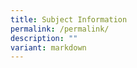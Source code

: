 ```yaml
---
title: Subject Information
permalink: /permalink/
description: ""
variant: markdown
---
```

<div align="justify" hidden="">

<h3>Subject Information</h3>
<h4><strong>Sharing on subjects offered at JPJC</strong></h4>

<p><strong>General Paper</strong></p>
<figure><iframe width="560" height="315" src="https://www.youtube.com/embed/-zKQ1m1-kyc" title="#WhyJP Open House 2023 - General Paper" frameborder="0" allow="accelerometer; autoplay; clipboard-write; encrypted-media; gyroscope; picture-in-picture; web-share" allowfullscreen=""></iframe></figure>

<p><strong>Mother Tongue Languages</strong></p>
<figure><iframe width="560" height="315" src="https://www.youtube.com/embed/xSgEcsEWDCI" title="#WhyJP Open House 2023 - Mother Tongue Languages" frameborder="0" allow="accelerometer; autoplay; clipboard-write; encrypted-media; gyroscope; picture-in-picture; web-share" allowfullscreen=""></iframe></figure>


<p><strong>Project Work</strong></p>
<figure><iframe width="560" height="315" src="https://www.youtube.com/embed/ixVeRrOJP1E" title="#WhyJP Open House 2023 - Project Work" frameborder="0" allow="accelerometer; autoplay; clipboard-write; encrypted-media; gyroscope; picture-in-picture; web-share" allowfullscreen=""></iframe></figure>

<p><strong>Economics</strong></p>
<figure><iframe width="560" height="315" src="https://www.youtube.com/embed/k7tPf1Ik9Zo" title="#WhyJP Open House 2023 - Economics" frameborder="0" allow="accelerometer; autoplay; clipboard-write; encrypted-media; gyroscope; picture-in-picture; web-share" allowfullscreen=""></iframe></figure>

<p><strong>Mathematics</strong></p>
<figure><iframe width="560" height="315" src="https://www.youtube.com/embed/cfKTn5oCNdc" title="#WhyJP Open House 2023 - Mathematics" frameborder="0" allow="accelerometer; autoplay; clipboard-write; encrypted-media; gyroscope; picture-in-picture; web-share" allowfullscreen=""></iframe></figure>

<p><strong>Humanities</strong></p>
<figure><iframe width="560" height="315" src="https://www.youtube.com/embed/6RvHNnZ6WGs" title="#WhyJP Open House 2023 - Humanities" frameborder="0" allow="accelerometer; autoplay; clipboard-write; encrypted-media; gyroscope; picture-in-picture; web-share" allowfullscreen=""></iframe></figure>

<p><strong>Physics</strong></p>
<figure><iframe width="560" height="315" src="https://www.youtube.com/embed/8Rl2uAlphZA" title="#WhyJP Open House 2023 - Physics" frameborder="0" allow="accelerometer; autoplay; clipboard-write; encrypted-media; gyroscope; picture-in-picture; web-share" allowfullscreen=""></iframe></figure>

<p><strong>Biology</strong></p>
<figure><iframe width="560" height="315" src="https://www.youtube.com/embed/sL_b19NjFxo" title="#WhyJP Open House 2023 - Biology" frameborder="0" allow="accelerometer; autoplay; clipboard-write; encrypted-media; gyroscope; picture-in-picture; web-share" allowfullscreen=""></iframe></figure></div>